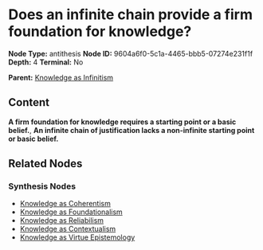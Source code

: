 # Does an infinite chain provide a firm foundation for knowledge?

**Node Type:** antithesis
**Node ID:** 9604a6f0-5c1a-4465-bbb5-07274e231f1f
**Depth:** 4
**Terminal:** No

**Parent:** [Knowledge as Infinitism](knowledge-as-infinitism-synthesis-536be45f-2126-45ff-a06e-6a54e2685dc2.md)

## Content

**A firm foundation for knowledge requires a starting point or a basic belief.**, **An infinite chain of justification lacks a non-infinite starting point or basic belief.**

## Related Nodes

### Synthesis Nodes

- [Knowledge as Coherentism](knowledge-as-coherentism-synthesis-726d0331-ee8c-4013-a279-425023f0b601.md)
- [Knowledge as Foundationalism](knowledge-as-foundationalism-synthesis-55cc00e6-2718-4c13-858f-d164e42d887c.md)
- [Knowledge as Reliabilism](knowledge-as-reliabilism-synthesis-0264ff54-991f-4641-aaf4-da8660cd4a0a.md)
- [Knowledge as Contextualism](knowledge-as-contextualism-synthesis-2e2b37fb-0ce0-4958-b68f-64af048b6595.md)
- [Knowledge as Virtue Epistemology](knowledge-as-virtue-epistemology-synthesis-0bdc698d-b144-4264-9f09-309d7e8c4f8c.md)
